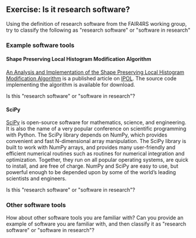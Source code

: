 
## Exercise: Is it research software?

Using the definition of research software from the FAIR4RS working group, try to classify the following as "research software" or "software in research"

### Example software tools

#### Shape Preserving Local Histogram Modification Algorithm
[An Analysis and Implementation of the Shape Preserving Local Histogram Modification Algorithm](https://doi.org/10.5201/ipol.2018.236) is a published article on [IPOL](https://www.ipol.im/). The source code implementing the algorithm is available for download.

Is this "research software" or "software in research"?

#### SciPy
[SciPy](https://zbmath.org/software/6293) is open-source software for mathematics, science, and engineering.
It is also the name of a very popular conference on scientific programming with Python. The SciPy library depends on NumPy, which provides convenient and fast N-dimensional array manipulation.
The SciPy library is built to work with NumPy arrays, and provides many user-friendly and efficient numerical routines such as routines for numerical integration and optimization.
Together, they run on all popular operating systems, are quick to install, and are free of charge.
NumPy and SciPy are easy to use, but powerful enough to be depended upon by some of the world’s leading scientists and engineers.

Is this "research software" or "software in research"?

### Other software tools
How about other software tools you are familiar with?
Can you provide an example of software you are familiar with, and then classify it as "research software" or "software in research"?
